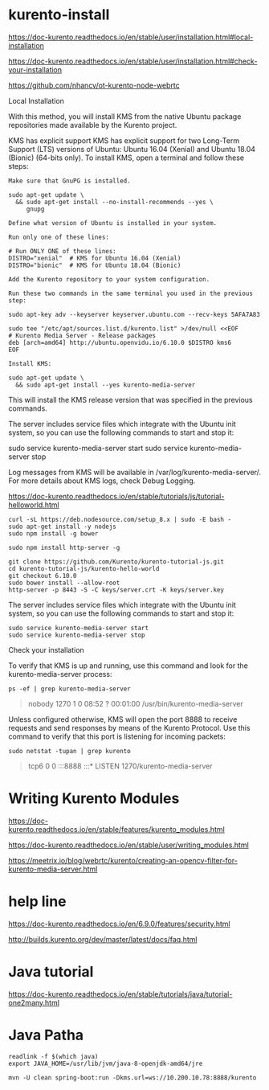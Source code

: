 # kurento-install

https://doc-kurento.readthedocs.io/en/stable/user/installation.html#local-installation

https://doc-kurento.readthedocs.io/en/stable/user/installation.html#check-your-installation


https://github.com/nhancv/ot-kurento-node-webrtc

Local Installation

With this method, you will install KMS from the native Ubuntu package repositories made available by the Kurento project.

KMS has explicit support KMS has explicit support for two Long-Term Support (LTS) versions of Ubuntu: Ubuntu 16.04 (Xenial) and Ubuntu 18.04 (Bionic) (64-bits only). To install KMS, open a terminal and follow these steps:

    Make sure that GnuPG is installed.

    sudo apt-get update \
      && sudo apt-get install --no-install-recommends --yes \
         gnupg

    Define what version of Ubuntu is installed in your system.

    Run only one of these lines:

    # Run ONLY ONE of these lines:
    DISTRO="xenial"  # KMS for Ubuntu 16.04 (Xenial)
    DISTRO="bionic"  # KMS for Ubuntu 18.04 (Bionic)

    Add the Kurento repository to your system configuration.

    Run these two commands in the same terminal you used in the previous step:

    sudo apt-key adv --keyserver keyserver.ubuntu.com --recv-keys 5AFA7A83

    sudo tee "/etc/apt/sources.list.d/kurento.list" >/dev/null <<EOF
    # Kurento Media Server - Release packages
    deb [arch=amd64] http://ubuntu.openvidu.io/6.10.0 $DISTRO kms6
    EOF

    Install KMS:

    sudo apt-get update \
      && sudo apt-get install --yes kurento-media-server

This will install the KMS release version that was specified in the previous commands.

The server includes service files which integrate with the Ubuntu init system, so you can use the following commands to start and stop it:

sudo service kurento-media-server start
sudo service kurento-media-server stop

Log messages from KMS will be available in /var/log/kurento-media-server/. For more details about KMS logs, check Debug Logging.


https://doc-kurento.readthedocs.io/en/stable/tutorials/js/tutorial-helloworld.html

```
curl -sL https://deb.nodesource.com/setup_8.x | sudo -E bash -
sudo apt-get install -y nodejs
sudo npm install -g bower

sudo npm install http-server -g

git clone https://github.com/Kurento/kurento-tutorial-js.git
cd kurento-tutorial-js/kurento-hello-world
git checkout 6.10.0
sudo bower install --allow-root
http-server -p 8443 -S -C keys/server.crt -K keys/server.key

```
The server includes service files which integrate with the Ubuntu init system, so you can use the following commands to start and stop it:
```
sudo service kurento-media-server start
sudo service kurento-media-server stop
```


Check your installation

To verify that KMS is up and running, use this command and look for the kurento-media-server process:
```
ps -ef | grep kurento-media-server
```
> nobody  1270  1  0 08:52 ?  00:01:00  /usr/bin/kurento-media-server

Unless configured otherwise, KMS will open the port 8888 to receive requests and send responses by means of the Kurento Protocol. Use this command to verify that this port is listening for incoming packets:
```
sudo netstat -tupan | grep kurento
```
> tcp6  0  0 :::8888  :::*  LISTEN  1270/kurento-media-server



# Writing Kurento Modules
https://doc-kurento.readthedocs.io/en/stable/features/kurento_modules.html

https://doc-kurento.readthedocs.io/en/stable/user/writing_modules.html

https://meetrix.io/blog/webrtc/kurento/creating-an-opencv-filter-for-kurento-media-server.html
# help line
https://doc-kurento.readthedocs.io/en/6.9.0/features/security.html

http://builds.kurento.org/dev/master/latest/docs/faq.html

# Java tutorial
https://doc-kurento.readthedocs.io/en/stable/tutorials/java/tutorial-one2many.html
# Java Patha
```
readlink -f $(which java)
export JAVA_HOME=/usr/lib/jvm/java-8-openjdk-amd64/jre

```
```
mvn -U clean spring-boot:run -Dkms.url=ws://10.200.10.78:8888/kurento
```
